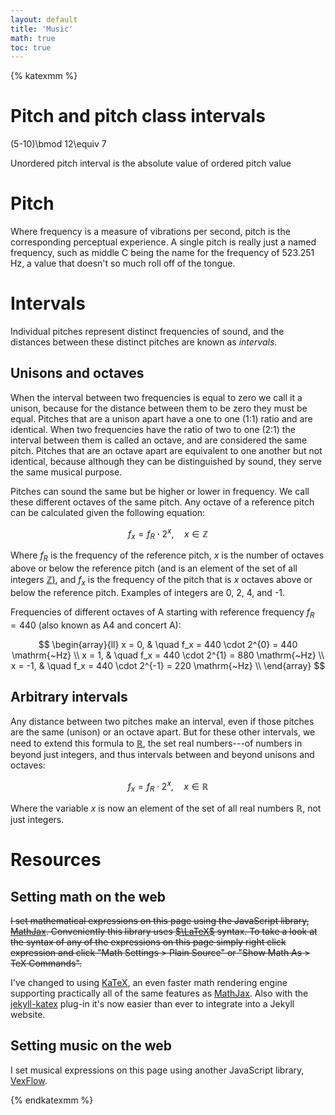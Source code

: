 ```yaml
---
layout: default
title: 'Music'
math: true
toc: true
---
```


<!-- VexFlow -->
<script type='text/javascript' src='https://unpkg.com/vexflow/releases/vexflow-min.js'></script>
<script type='text/javascript'>
var VF = Vex.Flow;

var renderer_width = 420;
var renderer_height = 120;
var stave_total_width = 400;

function helper(ele, groups) {
	var div = ele;
	var renderer = new VF.Renderer(div, VF.Renderer.Backends.SVG)
		.resize(renderer_width, renderer_height);
	var context = renderer.getContext();
	var num_staves = groups.length;
	var stave_width = stave_total_width / num_staves;
	groups.forEach(function(notes, i) {
		var stave = new VF.Stave(i*stave_width, 0, stave_width);
		var notes = notes.split(',').map(x => new VF.StaveNote({clef: 'treble', keys: [x], duration: 'q' }));
		switch (i) {
			case num_staves - 1:
				stave.setEndBarType(VF.Barline.type.END);
				break;
			case 0:
				stave.addClef('treble');
			default:
				stave.setEndBarType(VF.Barline.type.DOUBLE);
				break
		}
		stave.setContext(context).draw();
		VF.Formatter.FormatAndDraw(context, stave, notes);
	});
}
</script>

{% katexmm %}
# Pitch and pitch class intervals

(5-10)\bmod 12\equiv 7

<div class='vexflow' id='vf-1' data='c/4,d/4|e/4,f/4|g/4,a/4'></div>

Unordered pitch interval is the absolute value of ordered pitch value

# Pitch

Where frequency is a measure of vibrations per second, pitch is the
corresponding perceptual experience. A single pitch is really just a named
frequency, such as middle C being the name for the frequency of 523.251 Hz,
a value that doesn't so much roll off of the tongue.

# Intervals

Individual pitches represent distinct frequencies of sound, and the distances
between these distinct pitches are known as *intervals*.

## Unisons and octaves

When the interval between two frequencies is equal to zero we call it a unison,
because for the distance between them to be zero they must be equal. Pitches
that are a unison apart have a one to one (1:1) ratio and are identical. When
two frequencies have the ratio of two to one (2:1) the interval between them is
called an octave, and are considered the same pitch. Pitches that are an octave
apart are equivalent to one another but not identical, because although they can
be distinguished by sound, they serve the same musical purpose.

Pitches can sound the same but be higher or lower in frequency. We call these
different octaves of the same pitch. Any octave of a reference pitch can be
calculated given the following equation:

$$
f_x = f_R \cdot 2^x, \quad x \in \mathbb{Z}
$$

Where $f_R$ is the frequency of the reference pitch, $x$ is the number
of octaves above or below the reference pitch (and is an element of the set of
all integers [$\mathbb{Z}$)][integers], and $f_x$ is the frequency of
the pitch that is $x$ octaves above or below the reference pitch. Examples
of integers are 0, 2, 4, and -1.

[integers]: https://en.wikipedia.org/wiki/Integer

Frequencies of different octaves of A starting with
reference frequency $f_R = 440$ (also known as A4 and concert A):

$$
\begin{array}{ll}
x = 0, & \quad f_x = 440 \cdot 2^{0} = 440 \mathrm{~Hz} \\
x = 1, & \quad f_x = 440 \cdot 2^{1} = 880 \mathrm{~Hz} \\
x = -1, & \quad f_x = 440 \cdot 2^{-1} = 220 \mathrm{~Hz} \\
\end{array}
$$

## Arbitrary intervals

Any distance between two pitches make an interval, even if those pitches are the
same (unison) or an octave apart. But for these other intervals, we need to
extend this formula to [$\mathbb{R}$][real], the set real numbers---of
numbers in beyond just integers, and thus intervals between and beyond unisons
and octaves:

[real]: https://en.wikipedia.org/wiki/Real_number

$$
f_x = f_R \cdot 2^x, \quad x \in \mathbb{R}
$$

Where the variable $x$ is now an element of the set of all real numbers
$\mathbb{R}$, not just integers.

# Resources

## Setting math on the web

~~I set mathematical expressions on this page using the JavaScript library,
[MathJax][mathjax]. Conveniently this library uses [$\LaTeX$][latex] syntax. To
take a look at the syntax of any of the expressions on this page simply right
click expression and click "Math Settings > Plain Source" or "Show Math As > TeX
Commands".~~

I've changed to using [KaTeX](https://katex.org/), an even faster math rendering engine supporting
practically all of the same features as [MathJax][mathjax]. Also with the [jekyll-katex][] plug-in
it's now easier than ever to integrate into a Jekyll website.

## Setting music on the web

I set musical expressions on this page using another JavaScript library,
[VexFlow][vexflow].

<!-- Links -->
[mathjax]: https://www.mathjax.org/
[latex]: https://www.mathjax.org/
[VexFlow]: https://github.com/0xfe/vexflow
[lydown]: http://ciconia.github.io/lydown/
[jekyll-katex]: https://github.com/linjer/jekyll-katex

{% endkatexmm %}

<script>
$(".vexflow").each(function () {
	helper(this, $(this).attr("data").split("|"));
});
</script>
